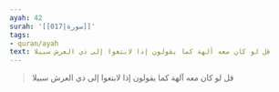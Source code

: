 ```yaml
---
ayah: 42
surah: '[[017|سورة]]'
tags:
- quran/ayah
text: قل لو كان معه آلهة كما يقولون إذا لابتغوا إلى ذي العرش سبيلا
---
```

> قل لو كان معه آلهة كما يقولون إذا لابتغوا إلى ذي العرش سبيلا
